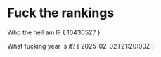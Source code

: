 # Fuck the rankings

Who the hell am I?
{ 10430527 }

What fucking year is it?
[ 2025-02-02T21:20:00Z ]
